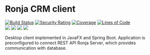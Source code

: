 # Ronja CRM client

[![Build Status](https://app.travis-ci.com/BranislavBeno/Ronja-CRM-Desktop-Client.svg?branch=master)](https://app.travis-ci.com/BranislavBeno/Ronja-CRM-Desktop-Client)
[![Security Rating](https://sonarcloud.io/api/project_badges/measure?project=com.ronja.crm.ronjaclient%3Aronja-parent&metric=security_rating)](https://sonarcloud.io/summary/new_code?id=com.ronja.crm.ronjaclient%3Aronja-parent)
[![Coverage](https://sonarcloud.io/api/project_badges/measure?project=com.ronja.crm.ronjaclient%3Aronja-parent&metric=coverage)](https://sonarcloud.io/dashboard?id=com.ronja.crm.ronjaclient%3Aronja-parent)
[![Lines of Code](https://sonarcloud.io/api/project_badges/measure?project=com.ronja.crm.ronjaclient%3Aronja-parent&metric=ncloc)](https://sonarcloud.io/dashboard?id=com.ronja.crm.ronjaclient%3Aronja-parent)  
[![](https://img.shields.io/badge/Java%20Version-17-blue)](/pom.xml)
[![](https://img.shields.io/badge/maven-v3.8.4-blue)](https://img.shields.io/badge/maven-v3.8.4-blue)
[![](https://img.shields.io/badge/Spring%20Boot%20Version-2.6.2-blue)](/pom.xml)
[![](https://img.shields.io/badge/License-MIT-blue.svg)](https://opensource.org/licenses/MIT)

Desktop client implemented in JavaFX and Spring Boot.
Application is preconfigured to connect REST API Ronja Server, which provides communication with database.
